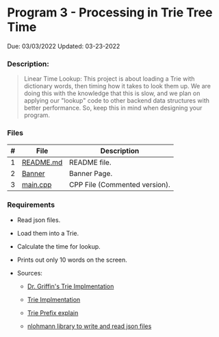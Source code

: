# Program 3 -  Processing in Trie Tree Time
Due: 03/03/2022
Updated: 03-23-2022
### Description:
> Linear Time Lookup: This project is about loading a Trie with dictionary words, then timing how it takes to look them up. We are doing this with the knowledge that this is slow, and we plan on applying our "lookup" code to other backend data structures with better performance. So, keep this in mind when designing your program.


### Files

|   #   | File            | Description                                        |
| :---: | --------------- | -------------------------------------------------- |
|   1   | [README.md](README.md)         | README file.      |
|   2   | [Banner](Banner)  | Banner Page.         |
|   3   | [main.cpp](main.cpp) | CPP File (Commented version). |

### Requirements
- Read json files.
- Load them into a Trie.
- Calculate the time for lookup.
- Prints out only 10 words on the screen.

- Sources:
    - [Dr. Griffin's Trie Implmentation](https://replit.com/@rugbyprof/3013TrieSpring2021-1?v=1)

    - [Trie Implmentation](https://www.techiedelight.com/cpp-implementation-trie-data-structure/)

    - [Trie Prefix explain](https://www.baeldung.com/cs/tries-prefix-trees)
    - [nlohmann library to write and read json files](https://github.com/nlohmann/json/)